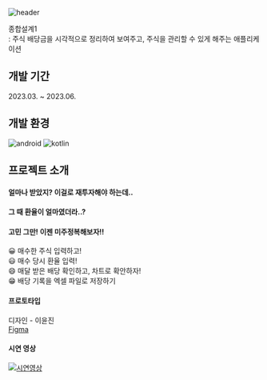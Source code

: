 ![header](https://capsule-render.vercel.app/api?type=waving&color=0070C0&height=250&section=header&text=미주정복&fontSize=90&fontColor=ffffff)

종합설계1   
: 주식 배당금을 시각적으로 정리하여 보여주고, 주식을 관리할 수 있게 해주는 애플리케이션  

개발 기간
---
2023.03. ~ 2023.06.

개발 환경
---
![android](https://img.shields.io/badge/Android-3DDC84?style=for-the-badge&logo=android&logoColor=white) ![kotlin](https://img.shields.io/badge/Kotlin-0095D5?&style=for-the-badge&logo=kotlin&logoColor=white)  

프로젝트 소개
---
#### 얼마나 받았지? 이걸로 재투자해야 하는데..  
#### 그 때 환율이 얼마였더라..?
#### 고민 그만! 이젠 미주정복해보자!!
😀 매수한 주식 입력하고!  
😃 매수 당시 환율 입력!  
😄 매달 받은 배당 확인하고, 차트로 확안하자!  
😁 배당 기록을 엑셀 파일로 저장하기    


#### 프로토타입
디자인 - 이윤진   
[Figma](https://www.figma.com/file/ROVhRrEokhOPhvCpfMwPkY/UI-%EB%94%94%EC%9E%90%EC%9D%B8-%EC%84%A4%EA%B3%84?type=design&node-id=2%3A97&mode=dev)  

#### 시연 영상
[![시연영상](http://img.youtube.com/vi/dWHUoTT2pQ0/0.jpg)](https://youtu.be/dWHUoTT2pQ0)

